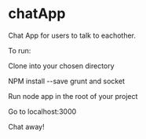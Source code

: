 # chatApp
Chat App for users to talk to eachother.

To run:

Clone into your chosen directory

NPM install --save grunt and socket

Run node app in the root of your project

Go to localhost:3000

Chat away!
